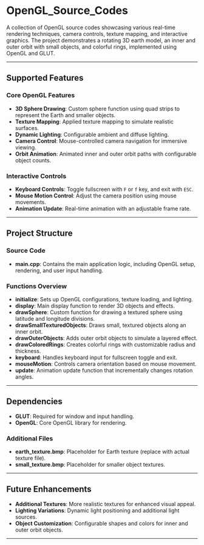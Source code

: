 # OpenGL_Source_Codes

A collection of OpenGL source codes showcasing various real-time rendering techniques, camera controls, texture mapping, and interactive graphics. The project demonstrates a rotating 3D earth model, an inner and outer orbit with small objects, and colorful rings, implemented using OpenGL and GLUT.

---

## Supported Features

### Core OpenGL Features
- **3D Sphere Drawing**: Custom sphere function using quad strips to represent the Earth and smaller objects.
- **Texture Mapping**: Applied texture mapping to simulate realistic surfaces.
- **Dynamic Lighting**: Configurable ambient and diffuse lighting.
- **Camera Control**: Mouse-controlled camera navigation for immersive viewing.
- **Orbit Animation**: Animated inner and outer orbit paths with configurable object counts.

### Interactive Controls
- **Keyboard Controls**: Toggle fullscreen with `F` or `f` key, and exit with `ESC`.
- **Mouse Motion Control**: Adjust the camera position using mouse movements.
- **Animation Update**: Real-time animation with an adjustable frame rate.

---

## Project Structure

### Source Code
- **main.cpp**: Contains the main application logic, including OpenGL setup, rendering, and user input handling.

### Functions Overview
- **initialize**: Sets up OpenGL configurations, texture loading, and lighting.
- **display**: Main display function to render 3D objects and effects.
- **drawSphere**: Custom function for drawing a textured sphere using latitude and longitude divisions.
- **drawSmallTexturedObjects**: Draws small, textured objects along an inner orbit.
- **drawOuterObjects**: Adds outer orbit objects to simulate a layered effect.
- **drawColoredRings**: Creates colorful rings with customizable radius and thickness.
- **keyboard**: Handles keyboard input for fullscreen toggle and exit.
- **mouseMotion**: Controls camera orientation based on mouse movement.
- **update**: Animation update function that incrementally changes rotation angles.

---

## Dependencies
- **GLUT**: Required for window and input handling.
- **OpenGL**: Core OpenGL library for rendering.

### Additional Files
- **earth_texture.bmp**: Placeholder for Earth texture (replace with actual texture file).
- **small_texture.bmp**: Placeholder for smaller object textures.

---

## Future Enhancements
- **Additional Textures**: More realistic textures for enhanced visual appeal.
- **Lighting Variations**: Dynamic light positioning and additional light sources.
- **Object Customization**: Configurable shapes and colors for inner and outer orbit objects.

---
